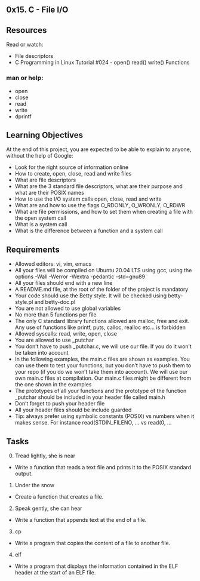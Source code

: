 ## 0x15. C - File I/O

## Resources
Read or watch:

+ File descriptors
+ C Programming in Linux Tutorial #024 - open() read() write() Functions

### man or help:

+ open
+ close
+ read
+ write
+ dprintf

## Learning Objectives
At the end of this project, you are expected to be able to explain to anyone, without the help of Google:

+ Look for the right source of information online
+ How to create, open, close, read and write files
+ What are file descriptors
+ What are the 3 standard file descriptors, what are their purpose and what are their POSIX names
+ How to use the I/O system calls open, close, read and write
+ What are and how to use the flags O_RDONLY, O_WRONLY, O_RDWR
+ What are file permissions, and how to set them when creating a file with the open system call
+ What is a system call
+ What is the difference between a function and a system call

## Requirements

+ Allowed editors: vi, vim, emacs
+ All your files will be compiled on Ubuntu 20.04 LTS using gcc, using the options -Wall -Werror -Wextra -pedantic -std=gnu89
+ All your files should end with a new line
+ A README.md file, at the root of the folder of the project is mandatory
+ Your code should use the Betty style. It will be checked using betty-style.pl and betty-doc.pl
+ You are not allowed to use global variables
+ No more than 5 functions per file
+ The only C standard library functions allowed are malloc, free and exit. Any use of functions like printf, puts, calloc, realloc etc… is forbidden
+ Allowed syscalls: read, write, open, close
+ You are allowed to use _putchar
+ You don’t have to push _putchar.c, we will use our file. If you do it won’t be taken into account
+ In the following examples, the main.c files are shown as examples. You can use them to test your functions, but you don’t have to push them to your repo (if you do we won’t take them into account). We will use our own main.c files at compilation. Our main.c files might be different from the one shown in the examples
+ The prototypes of all your functions and the prototype of the function _putchar should be included in your header file called main.h
+ Don’t forget to push your header file
+ All your header files should be include guarded
+ Tip: always prefer using symbolic constants (POSIX) vs numbers when it makes sense. For instance read(STDIN_FILENO, ... vs read(0, ...

## Tasks

0. Tread lightly, she is near
+ Write a function that reads a text file and prints it to the POSIX standard output.

1. Under the snow
+ Create a function that creates a file.

2. Speak gently, she can hear
+ Write a function that appends text at the end of a file.

3. cp
+ Write a program that copies the content of a file to another file.

4. elf
+ Write a program that displays the information contained in the ELF header at the start of an ELF file.
